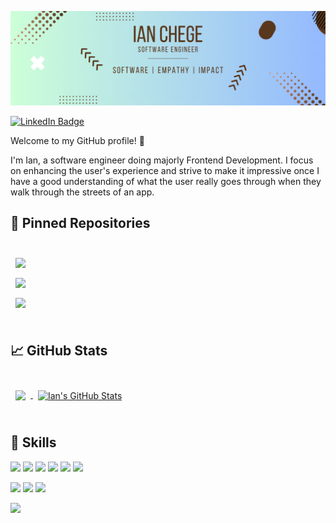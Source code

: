![Ian.C](./assets/githubBanner.png)

[![LinkedIn Badge](https://img.shields.io/badge/LinkedIn-Profile-informational?style=flat&logo=linkedin&logoColor=white&color=0D76A8)](https://www.linkedin.com/in/ian-chege/)

Welcome to my GitHub profile! 👋

I'm Ian, a software engineer doing majorly Frontend Development. I focus on enhancing the user's experience and strive to make it impressive once I have a good understanding of what the user really goes through when they walk through the streets of an app.

## 📌 Pinned Repositories

<br>

<a href="https://github.com/Ian-Chege/journal-mood">
  <img align="center" style="margin:0.5rem" src="https://github-readme-stats.vercel.app/api/pin/?username=Ian-Chege&repo=journal-mood&title_color=ffffff&text_color=c9cacc&icon_color=4AB197&bg_color=1A2B34" />
</a>

<br>

<a href="https://github.com/Ian-Chege/fe-interview-ztm">
  <img align="center" style="margin:0.5rem" src="https://github-readme-stats.vercel.app/api/pin/?username=Ian-Chege&repo=fe-interview-ztm&title_color=ffffff&text_color=c9cacc&icon_color=4AB197&bg_color=1A2B34" />
</a>

<br>

<a href="https://github.com/Ian-Chege/uchat-fork">
  <img align="center" style="margin:0.5rem" src="https://github-readme-stats.vercel.app/api/pin/?username=Ian-Chege&repo=uchat-fork&title_color=ffffff&text_color=c9cacc&icon_color=4AB197&bg_color=1A2B34" />
</a>

<br>
<br>

## &#x1f4c8; GitHub Stats

<br>

<a href="https://github.com/Ian-Chege">
  <img align="center" style="margin:0.5rem" src="https://github-readme-stats.vercel.app/api/top-langs/?username=Ian-Chege&count_private=false&hide=html,css&title_color=ffffff&text_color=c9cacc&icon_color=4AB197&bg_color=1A2B34" />
</a>

<a href="https://github.com/Ian-Chege">
  <img align="center" style="margin:0.5rem" src="https://github-readme-stats.vercel.app/api?username=Ian-Chege&show_icons=true&line_height=27&count_private=false&title_color=ffffff&text_color=c9cacc&icon_color=4AB097&bg_color=1A2B34" alt="Ian's GitHub Stats" />
</a>

<br>
<br>

## 🎯 Skills

![](https://img.shields.io/badge/Code-JavaScript-informational?style=flat&logo=JavaScript&logoColor=white&color=4AB197)
![](https://img.shields.io/badge/Code-TypeScript-informational?style=flat&logo=TypeScript&logoColor=white&color=4AB197)
![](https://img.shields.io/badge/Code-React-informational?style=flat&logo=react&logoColor=white&color=4AB197)
![](https://img.shields.io/badge/Code-Redux-informational?style=flat&logo=Redux&logoColor=white&color=4AB197)
![](https://img.shields.io/badge/Framework-Next.js-informational?style=flat&logo=Next.js&logoColor=white&color=000000)
![](https://img.shields.io/badge/Platform-Firebase-informational?style=flat&logo=Firebase&logoColor=white&color=FFCA28)
<br>

![](https://img.shields.io/badge/Style-CSS-informational?style=flat&logo=css3&logoColor=white&color=4AB197)
![](https://img.shields.io/badge/Style-Tailwind-informational?style=flat&logo=Tailwind-CSS&logoColor=white&color=4AB197)
![](https://img.shields.io/badge/Style-Sass-informational?style=flat&logo=Sass&logoColor=white&color=4AB197)

![](https://img.shields.io/badge/Test-Vitest-informational?style=flat&logo=Vitest&logoColor=white&color=4AB197)
